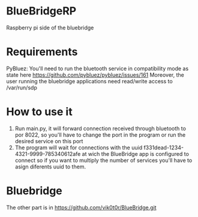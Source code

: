 # BlueBridgeRP
Raspberry pi side of the bluebridge
# Requirements
PyBluez: You'll need to run the bluetooth service in compatibility mode as state here https://github.com/pybluez/pybluez/issues/161
Moreover, the user running the bluebridge applications need read/write access to /var/run/sdp

# How to use it
1. Run main.py, it will forward connection received through bluetooth to por 8022, so you'll have to change the port in the program or run the desired service on this port
2. The program will wait for connections with the uuid f331dead-1234-4321-9999-785340612afe at wich the BlueBridge app is configured to connect so if you want to multiply the number of services you'll have to asign diferents uuid to them.

# Bluebridge
The other part is in https://github.com/vik0t0r/BlueBridge.git
